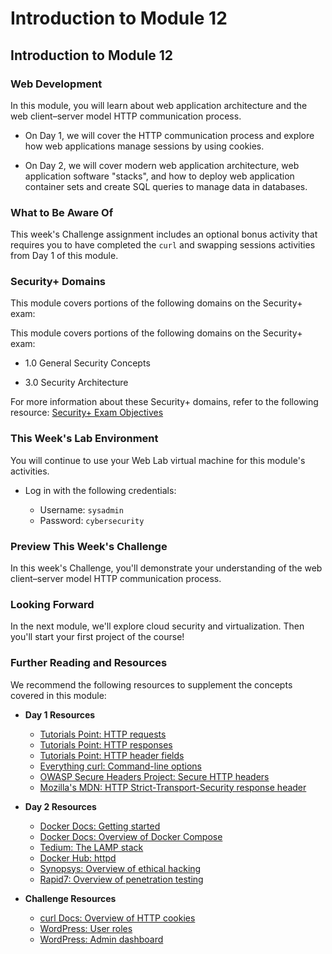 # Introduction to Module 12

## Introduction to Module 12

### Web Development

In this module, you will learn about web application architecture and the web client&ndash;server model HTTP communication process.

- On Day 1, we will cover the HTTP communication process and explore how web applications manage sessions by using cookies.

- On Day 2, we will cover modern web application architecture, web application software "stacks", and how to deploy web application container sets and create SQL queries to manage data in databases.

### What to Be Aware Of

This week's Challenge assignment includes an optional bonus activity that requires you to have completed the `curl` and swapping sessions activities from Day 1 of this module.

### Security+ Domains

This module covers portions of the following domains on the Security+ exam:

This module covers portions of the following domains on the Security+ exam:

- 1.0 General Security Concepts 
 
- 3.0 Security Architecture

For more information about these Security+ domains, refer to the following resource: [Security+ Exam Objectives](https://assets.ctfassets.net/82ripq7fjls2/6TYWUym0Nudqa8nGEnegjG/0f9b974d3b1837fe85ab8e6553f4d623/CompTIA-Security-Plus-SY0-701-Exam-Objectives.pdf)


### This Week's Lab Environment

You will continue to use your Web Lab virtual machine for this module's activities.

- Log in with the following credentials:
  
  - Username: `sysadmin`
  - Password: `cybersecurity`
  
### Preview This Week's Challenge

In this week's Challenge, you'll demonstrate your understanding of the web client&ndash;server model HTTP communication process.

### Looking Forward

In the next module, we'll explore cloud security and virtualization. Then you'll start your first project of the course!

### Further Reading and Resources

We recommend the following resources to supplement the concepts covered in this module:

- **Day 1 Resources**

  - [Tutorials Point: HTTP requests](https://www.tutorialspoint.com/http/http_requests.htm)
  - [Tutorials Point: HTTP responses](https://www.tutorialspoint.com/http/http_responses.htm)
  - [Tutorials Point: HTTP header fields](https://www.tutorialspoint.com/http/http_header_fields.htm)
  - [Everything curl: Command-line options](https://ec.haxx.se/cmdline/cmdline-options)
  - [OWASP Secure Headers Project: Secure HTTP headers](https://owasp.org/www-project-secure-headers/)
  - [Mozilla's MDN: HTTP Strict-Transport-Security response header](https://developer.mozilla.org/en-US/docs/Web/HTTP/Headers/Strict-Transport-Security)

- **Day 2 Resources**

  - [Docker Docs: Getting started](https://docs.docker.com/get-started/)
  - [Docker Docs: Overview of Docker Compose](https://docs.docker.com/compose/)
  - [Tedium: The LAMP stack](https://tedium.co/2019/10/01/lamp-stack-php-mysql-apache-history/)
  - [Docker Hub: httpd](https://hub.docker.com/_/httpd)
  - [Synopsys: Overview of ethical hacking](https://www.synopsys.com/glossary/what-is-ethical-hacking.html)
  - [Rapid7: Overview of penetration testing](https://www.rapid7.com/fundamentals/penetration-testing/)

- **Challenge Resources**

  - [curl Docs: Overview of HTTP cookies](https://curl.haxx.se/docs/http-cookies.html)
  - [WordPress: User roles](https://wordpress.com/support/user-roles/#list-of-user-roles)
  - [WordPress: Admin dashboard](https://wordpress.com/support/dashboard/)
